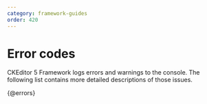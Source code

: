 ```yaml
---
category: framework-guides
order: 420
---
```


# Error codes

CKEditor 5 Framework logs errors and warnings to the console. The following list contains more detailed descriptions of those issues.

{@errors}
